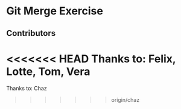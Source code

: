 # Git Merge Exercise

## Contributors

<<<<<<< HEAD
Thanks to: Felix, Lotte, Tom, Vera
=======
Thanks to: Chaz
>>>>>>> origin/chaz
